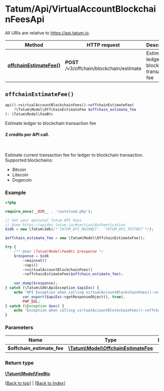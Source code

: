 # Tatum/Api/VirtualAccountBlockchainFeesApi

All URIs are relative to https://api.tatum.io.

Method | HTTP request | Description
------------- | ------------- | -------------
[**offchainEstimateFee()**](#offchainestimatefee) | **POST** /v3/offchain/blockchain/estimate | Estimate ledger to blockchain transaction fee


## `offchainEstimateFee()`

```php
api()->virtualAccountBlockchainFees()->offchainEstimateFee(
    ?\Tatum\Model\OffchainEstimateFee $offchain_estimate_fee
): \Tatum\Model\FeeBtc
```

Estimate ledger to blockchain transaction fee

<h4>2 credits per API call.</h4><br/> <p>Estimate current transaction fee for ledger to blockchain transaction.<br/> Supported blockchains: <ul> <li>Bitcoin</li> <li>Litecoin</li> <li>Dogecoin</li> </ul> </p>

### Example

```php
<?php

require_once(__DIR__ . '/autoload.php');

// Set your optional Tatum API keys
// @see https://apidoc.tatum.io/#section/Authentication
$sdk = new \Tatum\Sdk(/*'TATUM_API_MAINNET', 'TATUM_API_TESTNET'*/);

$offchain_estimate_fee = new \Tatum\Model\OffchainEstimateFee();

try {
    /** @var \Tatum\Model\FeeBtc $response */
    $response = $sdk
        ->mainnet()
        ->api()
        ->virtualAccountBlockchainFees()
        ->offchainEstimateFee($offchain_estimate_fee);
    
    var_dump($response);
} catch (\Tatum\Sdk\ApiException $apiExc) {
    echo "API Exception when calling virtualAccountBlockchainFees()->offchainEstimateFee(): ",
        var_export($apiExc->getResponseObject(), true),
        PHP_EOL;
} catch (\Exception $exc) {
    echo "Exception when calling virtualAccountBlockchainFees()->offchainEstimateFee(): " . $exc->getMessage() . PHP_EOL;
}
```

### Parameters

Name | Type | Description  | Notes
------------- | ------------- | ------------- | -------------
 **$offchain_estimate_fee** | [**\Tatum\Model\OffchainEstimateFee**](../Model/OffchainEstimateFee.md)|  |

### Return type

[**\Tatum\Model\FeeBtc**](../Model/FeeBtc.md)

[[Back to top]](#) | [[Back to Index]](../index.md)
